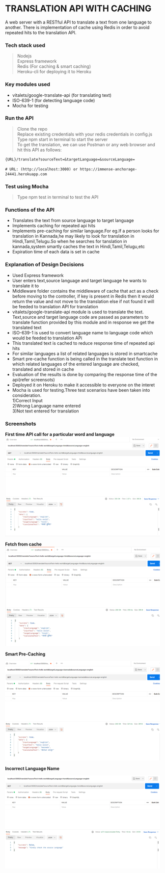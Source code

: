 # TRANSLATION API WITH CACHING
A web server with a RESTful API to translate a text from one language to another. There is implementation of cache using Redis in order to avoid repeated hits to the translation API.<br/>

### Tech stack used
  >Nodejs<br/>
  >Express framework<br/>
  >Redis (For caching & smart caching)<br/>
  >Heroku-cli for deploying it to Heroku

### Key modules used
- vitalets/google-translate-api (for translating text)<br/>
- ISO-639-1 (for detecting language code)<br/>   
- Mocha for testing

### Run the API
>Clone the repo<br/>
>Replace existing credentials with your redis credentials in config.js<br/>
>Type npm start in terminal to start the server<br/>
>To get the translation, we can use Postman or any web browser and hit this API as follows:
```
{URL}/translate?sourceText=&targetLanguage=&sourceLanguage=

# URL: (http://localhost:3000) or https://immense-anchorage-24441.herokuapp.com
```
### Test using Mocha
>Type npm test in terminal to test the API


### Functions of the API
- Translates the text from source language to target language <br/>
- Implements caching for repeated api hits<br/>
- Implements pre-caching for similar language.For eg.If a person looks for translation in Kannada,he may likely to look for translation in Hindi,Tamil,Telugu.So when he searches for tanslation in kannada,system smartly caches the text in Hindi,Tamil,Telugu,etc<br/>
- Expiration time of each data is set in cache<br/>

### Explanation of Design Decisions
- Used Express framework <br/>
- User enters text,source language and target language he wants to translate it to<br/>
- Middleware folder contains the middleware of cache that act as a check before moving to the controller, if key is present in Redis then it would return the value and not move to the translation else if not found it will be feeded to translation API for translation<br>
- vitalets/google-translate-api module is used to translate the text. Text,source and target language code are passed as parameters to translate function provided by this module and in response we get the translated text<br/>
- ISO-639-1 is used to convert language name to language code which would be feeded to translation APi<br/>
- This translated text is cached to reduce response time of repeated api hits<br/>
- For similar languages a list of related languages is stored in smartcache<br/>
- Smart pre-cache function is being called in the translate text function in which related languages of the entered language are checked, translated and stored in cache<br/>
- Evaluation of the results is done by comparing the response time of the api(refer screensots)<br/> 
- Deployed it on Heroku to make it accessible to everyone on the interet<br/>
- Mocha is used for testing.Three test scenarios have been taken into consideration.<br/>
1)Correct Input<br/> 
2)Wrong Language name entered<br/>
3)Not text entered for translation<br/>

### Screenshots
**First time API call for a particular word and language**
![First API Call](/screenshots/Firstcall.png?raw=true)<br/>

**Fetch from cache**
![Cache call](/screenshots/Secondcall.png?raw=true)<br/>

**Smart Pre-Caching**

![Pre cache fetch](/screenshots/smartcache.png?raw=true)<br/>

**Incorrect Language Name**

![Incorrect Input](/screenshots/incorrectinputlanguage.png?raw=true)<br/>
